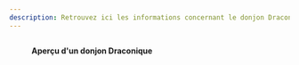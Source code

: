 ```yaml
---
description: Retrouvez ici les informations concernant le donjon Draconique
---
```


<figure><img src="../.gitbook/assets/image (23).png" alt=""><figcaption><p><strong>Aperçu d'un donjon Draconique</strong></p></figcaption></figure>

